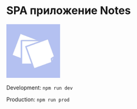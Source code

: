 # SPA приложение Notes

![Notes](/src/img/icon.png)






Development:
`
npm run dev
`

Production:
`
npm run prod
`